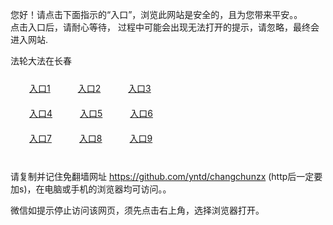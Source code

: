 您好！请点击下面指示的“入口”，浏览此网站是安全的，且为您带来平安。。 <br/>
点击入口后，请耐心等待， 过程中可能会出现无法打开的提示，请忽略，最终会进入网站. </br>

法轮大法在长春<br/>
<div style="padding:10px"><a style="margin:20px" target="_blank" href="https://dxlmdzza5ehuf.cloudfront.net/2Qpsp?vunfxwkm" id="ccLink1" rel="nofollow">入口1</a> <a target="_blank" style="margin:20px" href="https://diar3wis2qj0s.cloudfront.net/2Qpsp?ohwlvdg" id="ccLink2" rel="nofollow">入口2</a> <a style="margin:20px" target="_blank" href="https://dzzt4twxykk0r.cloudfront.net/2Qpsp?lovpin" id="ccLink3" rel="nofollow">入口3</a></div>

<div style="padding:10px" ><a style="margin:20px" target="_blank" href="https://dxlmdzza5ehuf.cloudfront.net/2Qpsp?vunfxwkm" id="ccLink4" rel="nofollow">入口4</a> <a style="margin:20px" href="https://diar3wis2qj0s.cloudfront.net/2Qpsp?ohwlvdg" target="_blank" id="ccLink5" rel="nofollow">入口5</a> <a style="margin:20px" href="https://dzzt4twxykk0r.cloudfront.net/2Qpsp?lovpin" target="_blank" id="ccLink6" rel="nofollow">入口6</a></div>

<div style="padding:10px"><a style="margin:20px" target="_blank" href="https://dxlmdzza5ehuf.cloudfront.net/2Qpsp?vunfxwkm" id="ccLink7" rel="nofollow">入口7</a> <a style="margin:20px" href="https://diar3wis2qj0s.cloudfront.net/2Qpsp?ohwlvdg" target="_blank" id="ccLink8" rel="nofollow">入口8</a> <a style="margin:20px" target="_blank" href="https://dzzt4twxykk0r.cloudfront.net/2Qpsp?lovpin" id="ccLink9" rel="nofollow">入口9</a></div>

<br/>



请复制并记住免翻墙网址 https://github.com/yntd/changchunzx (http后一定要加s)，在电脑或手机的浏览器均可访问。。<br/>

微信如提示停止访问该网页，须先点击右上角，选择浏览器打开。
